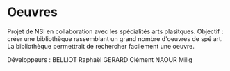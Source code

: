 # Oeuvres
Projet de NSI en collaboration avec les spécialités arts plasitques. Objectif : créer une bibliothèque rassemblant un grand nombre d'oeuvres de spé art. La bibliothèque permettrait de rechercher facilement une oeuvre.


Développeurs :
BELLIOT Raphaël 
GERARD Clément
NAOUR Milig
